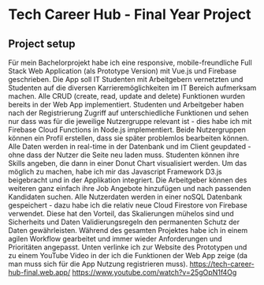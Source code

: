# Tech Career Hub - Final Year Project

## Project setup
Für mein Bachelorprojekt habe ich eine responsive, mobile-freundliche Full Stack Web Application (als Prototype Version) mit Vue.js und Firebase geschrieben. Die App soll IT Studenten mit Arbeitgebern vernetzten und Studenten auf die diversen Karrieremöglichkeiten im IT Bereich aufmerksam machen. Alle CRUD (create, read, update and delete) Funktionen wurden bereits in der Web App implementiert. Studenten und Arbeitgeber haben nach der Registrierung Zugriff auf unterschiedliche Funktionen und sehen nur dass was für die jeweilige Nutzergruppe relevant ist - dies habe ich mit Firebase Cloud Functions in Node.js implementiert. Beide Nutzergruppen können ein Profil erstellen, dass sie später problemlos bearbeiten können. Alle Daten werden in real-time in der Datenbank und im Client geupdated - ohne dass der Nutzer die Seite neu laden muss. Studenten können ihre Skills angeben, die dann in einer Donut Chart visualisiert werden. Um das möglich zu machen, habe ich mir das Javascript Framework D3.js beigebracht und in der Applikation integriert. Die Arbeitgeber können des weiteren ganz einfach ihre Job Angebote hinzufügen und nach passenden Kandidaten suchen. Alle Nutzerdaten werden in einer noSQL Datenbank gespeichert - dazu habe ich die relativ neue Cloud Firestore von Firebase verwendet. Diese hat den Vorteil, das Skalierungen mühelos sind und Sicherheits und Daten Validierungsregeln den permanenten Schutz der Daten gewährleisten. Während des gesamten Projektes habe ich in einem agilen Workflow gearbeitet und immer wieder Anforderungen und Prioritäten angepasst. Unten verlinke ich zur Website des Prototypen und zu einem YouTube Video in der ich die Funktionen der Web App zeige (da man muss sich für die App Nutzung registrieren muss). 
https://tech-career-hub-final.web.app/
https://www.youtube.com/watch?v=25gOpN1f4Og



